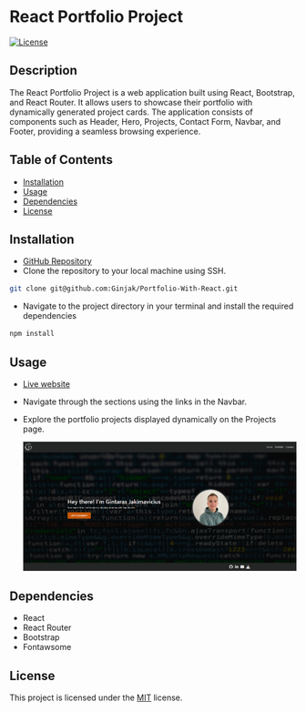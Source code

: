 # React Portfolio Project

[![License](https://img.shields.io/badge/License-MIT-blue.svg)](https://opensource.org/licenses/MIT)

## Description

The React Portfolio Project is a web application built using React, Bootstrap, and React Router. It allows users to showcase their portfolio with dynamically generated project cards. The application consists of components such as Header, Hero, Projects, Contact Form, Navbar, and Footer, providing a seamless browsing experience.

## Table of Contents

- [Installation](#installation)
- [Usage](#usage)
- [Dependencies](#dependencies)
- [License](#license)

## Installation

- [GitHub Repository](https://github.com/Ginjak/Portfolio-With-React)
- Clone the repository to your local machine using SSH.

```bash
git clone git@github.com:Ginjak/Portfolio-With-React.git
```

- Navigate to the project directory in your terminal and install the required dependencies

```bash
npm install
```

## Usage

- [Live website](https://stunning-lamington-69567c.netlify.app/)
- Navigate through the sections using the links in the Navbar.
- Explore the portfolio projects displayed dynamically on the Projects page.

  ![](/public/images/react_portfolio.png)

## Dependencies

- React
- React Router
- Bootstrap
- Fontawsome

## License

This project is licensed under the [MIT](https://opensource.org/licenses/MIT) license.
